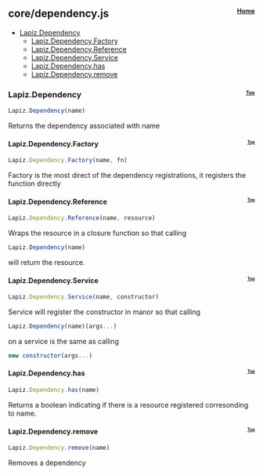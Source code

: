## core/dependency.js<a name="__top"></a><span style="float:right; font-size:60%">[Home](index.md)</sub>

* [Lapiz.Dependency](#Lapiz.Dependency)
  * [Lapiz.Dependency.Factory](#Lapiz.Dependency.Factory)
  * [Lapiz.Dependency.Reference](#Lapiz.Dependency.Reference)
  * [Lapiz.Dependency.Service](#Lapiz.Dependency.Service)
  * [Lapiz.Dependency.has](#Lapiz.Dependency.has)
  * [Lapiz.Dependency.remove](#Lapiz.Dependency.remove)

### <a name='Lapiz.Dependency'></a>Lapiz.Dependency <span style="float:right; font-size:60%">[Top](#__top)</sub>
```javascript
Lapiz.Dependency(name)
```
Returns the dependency associated with name

#### <a name='Lapiz.Dependency.Factory'></a>Lapiz.Dependency.Factory <span style="float:right; font-size:60%">[Top](#__top)</sub>
```javascript
Lapiz.Dependency.Factory(name, fn)
```
Factory is the most direct of the dependency registrations, it registers
the function directly

#### <a name='Lapiz.Dependency.Reference'></a>Lapiz.Dependency.Reference <span style="float:right; font-size:60%">[Top](#__top)</sub>
```javascript
Lapiz.Dependency.Reference(name, resource)
```
Wraps the resource in a closure function so that calling
```javascript
Lapiz.Dependency(name)
```
will return the resource.

#### <a name='Lapiz.Dependency.Service'></a>Lapiz.Dependency.Service <span style="float:right; font-size:60%">[Top](#__top)</sub>
```javascript
Lapiz.Dependency.Service(name, constructor)
```
Service will register the constructor in manor so that calling
```javascript
Lapiz.Dependency(name)(args...)
```
on a service is the same as calling
```javascript
new constructor(args...)
```

#### <a name='Lapiz.Dependency.has'></a>Lapiz.Dependency.has <span style="float:right; font-size:60%">[Top](#__top)</sub>
```javascript
Lapiz.Dependency.has(name)
```
Returns a boolean indicating if there is a resource registered corresonding
to name.

#### <a name='Lapiz.Dependency.remove'></a>Lapiz.Dependency.remove <span style="float:right; font-size:60%">[Top](#__top)</sub>
```javascript
Lapiz.Dependency.remove(name)
```
Removes a dependency
